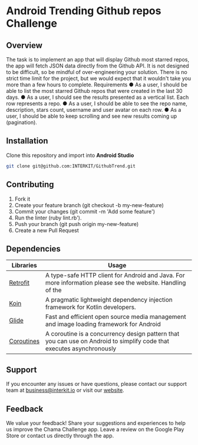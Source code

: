 # Android Trending Github repos Challenge

## Overview
The task is to implement an app that will display Github most starred repos, the app
will fetch JSON data directly from the Github API.
It is not designed to be difficult, so be mindful of over-engineering your solution.
There is no strict time limit for the project, but we would expect that it wouldn't take
you more than a few hours to complete.
Requirements
● As a user, I should be able to list the most starred Github repos that were
created in the last 30 days.
● As a user, I should see the results presented as a vertical list. Each row
represents a repo.
● As a user, I should be able to see the repo name, description, stars count,
username and user avatar on each row.
● As a user, I should be able to keep scrolling and see new results coming up
(pagination).

## Installation
Clone this repository and import into **Android Studio**
```bash
git clone git@github.com:INTERKIT/GithubTrend.git
```

## Contributing
1. Fork it
2. Create your feature branch (git checkout -b my-new-feature)
3. Commit your changes (git commit -m 'Add some feature')
4. Run the linter (ruby lint.rb').
5. Push your branch (git push origin my-new-feature)
6. Create a new Pull Request

## Dependencies
|Libraries| Usage |
|--|--|
|[Retrofit](https://square.github.io/retrofit/)| A type-safe HTTP client for Android and Java. For more information please see the website. Handling of the |
|[Koin](https://github.com/InsertKoinIO/koin-getting-started/blob/main/README.md)|A pragmatic lightweight dependency injection framework for Kotlin developers.|
|[Glide](https://github.com/bumptech/glide/blob/master/README.md)| Fast and efficient open source media management and image loading framework for Android |
|[Coroutines](https://developer.android.com/kotlin/coroutines)| A coroutine is a concurrency design pattern that you can use on Android to simplify code that executes asynchronously |

## Support
If you encounter any issues or have questions, please contact our support team at business@interkit.io or visit our [website](https://www.interkit.io/).

## Feedback
We value your feedback! Share your suggestions and experiences to help us improve the Chama Challenge app. Leave a review on the Google Play Store or contact us directly through the app.
